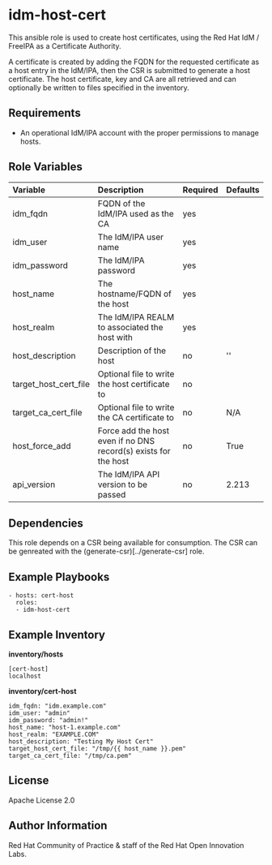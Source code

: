 idm-host-cert
=============

This ansible role is used to create host certificates, using the Red Hat IdM / FreeIPA as a Certificate Authority.

A certificate is created by adding the FQDN for the requested certificate as a host entry in the IdM/IPA, then the CSR is submitted to generate a host certificate. The host certificate, key and CA are all retrieved and can optionally be written to files specified in the inventory.

Requirements
------------

- An operational IdM/IPA account with the proper permissions to manage hosts.

Role Variables
--------------
| Variable | Description | Required | Defaults |
|:---------|:------------|:---------|:---------|
|idm_fqdn| FQDN of the IdM/IPA used as the CA | yes | |
|idm_user| The IdM/IPA user name | yes | |
|idm_password| The IdM/IPA password | yes | |
|host_name| The hostname/FQDN of the host | yes | |
|host_realm| The IdM/IPA REALM to associated the host with | yes | |
|host_description| Description of the host | no | '' |
|target_host_cert_file| Optional file to write the host certificate to | no | |
|target_ca_cert_file| Optional file to write the CA certificate to | no | N/A |
|host_force_add| Force add the host even if no DNS record(s) exists for the host | no | True |
|api_version| The IdM/IPA API version to be passed | no | 2.213 |


Dependencies
------------
This role depends on a CSR being available for consumption. The CSR can be genreated with the (generate-csr)[../generate-csr] role.

Example Playbooks
----------------

```
- hosts: cert-host
  roles:
  - idm-host-cert
```

Example Inventory
----------------

**inventory/hosts**
```
[cert-host]
localhost
```

**inventory/cert-host**
```
idm_fqdn: "idm.example.com"
idm_user: "admin"
idm_password: "admin!"
host_name: "host-1.example.com"
host_realm: "EXAMPLE.COM"
host_description: "Testing My Host Cert"
target_host_cert_file: "/tmp/{{ host_name }}.pem"
target_ca_cert_file: "/tmp/ca.pem"
```

License
-------

Apache License 2.0


Author Information
------------------

Red Hat Community of Practice & staff of the Red Hat Open Innovation Labs.
